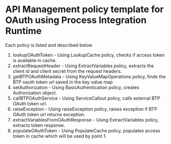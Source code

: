 # API Management policy template for OAuth using Process Integration Runtime

Each policy is listed and described below

1. lookupOAuthToken - Using LookupCache policy, checks if access token is available in cache.
2. extractRequestHeader - Using ExtractVariables policy, extracts the client id and client secret from the request headers.
3. getBTPOAuthMetadata - Using KeyValueMapOperations policy, finds the BTP oauth token url saved in the key value map
4. setAuthorization - Using BasicAuthentication policy, creates Authorization object.
5. callBTPOAuthService - Using ServiceCallout policy, calls external BTP OAuth token url.
6. raiseException - Using raiseException policy, raises exception if BTP OAuth token url returns exception.
7. extractVariablesFromOAuthResponse - Using ExtractVariables policy, extracts token response.
8. populateOAuthToken - Using PopulateCache policy, populates access token in cache which will be used by point 1.
